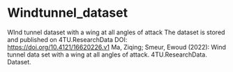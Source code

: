 # Windtunnel_dataset
WInd tunnel dataset with a wing at all angles of attack
The dataset is stored and published on 4TU.ResearchData
DOI: https://doi.org/10.4121/16620226.v1
Ma, Ziqing; Smeur, Ewoud (2022): Wind tunnel data set with a wing at all angles of attack. 4TU.ResearchData. Dataset.
